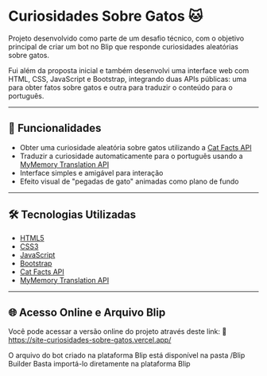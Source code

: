 # Curiosidades Sobre Gatos 🐱

Projeto desenvolvido como parte de um desafio técnico, com o objetivo principal de criar um bot no Blip que responde curiosidades aleatórias sobre gatos. 

Fui além da proposta inicial e também desenvolvi uma interface web com HTML, CSS, JavaScript e Bootstrap, integrando duas APIs públicas: uma para obter fatos sobre gatos e outra para traduzir o conteúdo para o português.

---

## 🚀 Funcionalidades
- Obter uma curiosidade aleatória sobre gatos utilizando a [Cat Facts API](https://catfact.ninja/fact)
- Traduzir a curiosidade automaticamente para o português usando a [MyMemory Translation API](https://mymemory.translated.net/)
- Interface simples e amigável para interação
- Efeito visual de "pegadas de gato" animadas como plano de fundo

---

## 🛠️ Tecnologias Utilizadas
- [HTML5](https://developer.mozilla.org/pt-BR/docs/Web/HTML)
- [CSS3](https://developer.mozilla.org/pt-BR/docs/Web/CSS)
- [JavaScript](https://developer.mozilla.org/pt-BR/docs/Web/JavaScript)
- [Bootstrap](https://getbootstrap.com/)
- [Cat Facts API](https://catfact.ninja/fact)
- [MyMemory Translation API](https://mymemory.translated.net/)

---

## 🌐 Acesso Online e Arquivo Blip
Você pode acessar a versão online do projeto através deste link:
🔗 https://site-curiosidades-sobre-gatos.vercel.app/

O arquivo do bot criado na plataforma Blip está disponível na pasta /Blip Builder
Basta importá-lo diretamente na plataforma Blip
